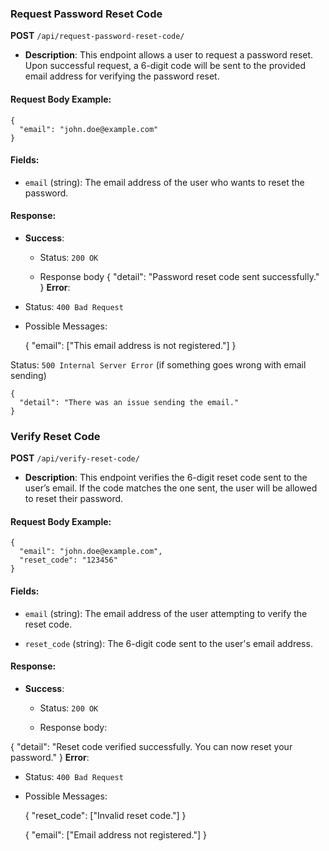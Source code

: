 
### **Request Password Reset Code**

**POST** `/api/request-password-reset-code/`

-   **Description**: This endpoint allows a user to request a password reset. Upon successful request, a 6-digit code will be sent to the provided email address for verifying the password reset.
    

#### Request Body Example:

    {
      "email": "john.doe@example.com"
    }

#### Fields:

-   `email` (string): The email address of the user who wants to reset the password.
    

#### Response:

-   **Success**:
    
    -   Status: `200 OK`
        
    -   Response body
    {
          "detail": "Password reset code sent successfully."
    }
**Error**:

-   Status: `400 Bad Request`
    
-   Possible Messages:

	{
    	  "email": ["This email address is not registered."]
    }

Status: `500 Internal Server Error` (if something goes wrong with email sending)

    {
      "detail": "There was an issue sending the email."
    }
### **Verify Reset Code**

**POST** `/api/verify-reset-code/`

-   **Description**: This endpoint verifies the 6-digit reset code sent to the user’s email. If the code matches the one sent, the user will be allowed to reset their password.
    

#### Request Body Example:

    {
      "email": "john.doe@example.com",
      "reset_code": "123456"
    }
#### Fields:

-   `email` (string): The email address of the user attempting to verify the reset code.
    
-   `reset_code` (string): The 6-digit code sent to the user's email address.
    

#### Response:

-   **Success**:
    
    -   Status: `200 OK`
        
    -   Response body: 

{
  "detail": "Reset code verified successfully. You can now reset your password."
}
**Error**:

-   Status: `400 Bad Request`
    
-   Possible Messages:

    {
      "reset_code": ["Invalid reset code."]
    }

    {
      "email": ["Email address not registered."]
    }

